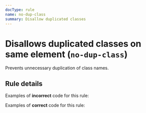 ```yaml
---
docType: rule
name: no-dup-class
summary: Disallow duplicated classes
---
```


# Disallows duplicated classes on same element (`no-dup-class`)

Prevents unnecessary duplication of class names.

## Rule details

Examples of **incorrect** code for this rule:

<validate name="incorrect" rules="no-dup-class">
    <div class="foo bar foo"></div>
</validate>

Examples of **correct** code for this rule:

<validate name="correct" rules="no-dup-class">
    <div class="foo bar"></div>
</validate>
